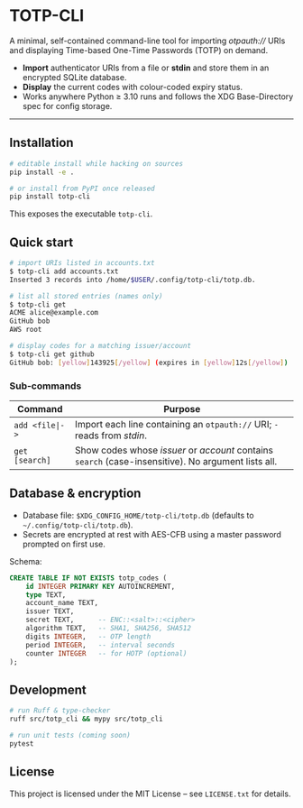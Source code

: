 # TOTP-CLI

A minimal, self-contained command-line tool for importing _otpauth://_ URIs and displaying Time-based One-Time Passwords (TOTP) on demand.

- **Import** authenticator URIs from a file or **stdin** and store them in an encrypted SQLite database.
- **Display** the current codes with colour-coded expiry status.
- Works anywhere Python ≥ 3.10 runs and follows the XDG Base-Directory spec for config storage.

---

## Installation

```bash
# editable install while hacking on sources
pip install -e .

# or install from PyPI once released
pip install totp-cli
```

This exposes the executable `totp-cli`.

## Quick start

```bash
# import URIs listed in accounts.txt
$ totp-cli add accounts.txt
Inserted 3 records into /home/$USER/.config/totp-cli/totp.db.

# list all stored entries (names only)
$ totp-cli get
ACME alice@example.com
GitHub bob
AWS root

# display codes for a matching issuer/account
$ totp-cli get github
GitHub bob: [yellow]143925[/yellow] (expires in [yellow]12s[/yellow])
```

### Sub-commands

| Command        | Purpose                                                                                             |
| -------------- | --------------------------------------------------------------------------------------------------- |
| `add <file\|- >` | Import each line containing an `otpauth://` URI; `-` reads from _stdin_.                               |
| `get [search]`  | Show codes whose _issuer_ or _account_ contains `search` (case-insensitive). No argument lists all.   |

## Database & encryption

- Database file: `$XDG_CONFIG_HOME/totp-cli/totp.db` (defaults to `~/.config/totp-cli/totp.db`).
- Secrets are encrypted at rest with AES-CFB using a master password prompted on first use.

Schema:

```sql
CREATE TABLE IF NOT EXISTS totp_codes (
    id INTEGER PRIMARY KEY AUTOINCREMENT,
    type TEXT,
    account_name TEXT,
    issuer TEXT,
    secret TEXT,      -- ENC::<salt>::<cipher>
    algorithm TEXT,   -- SHA1, SHA256, SHA512
    digits INTEGER,   -- OTP length
    period INTEGER,   -- interval seconds
    counter INTEGER   -- for HOTP (optional)
);
```

## Development

```bash
# run Ruff & type-checker
ruff src/totp_cli && mypy src/totp_cli

# run unit tests (coming soon)
pytest
```

## License

This project is licensed under the MIT License – see `LICENSE.txt` for details.
